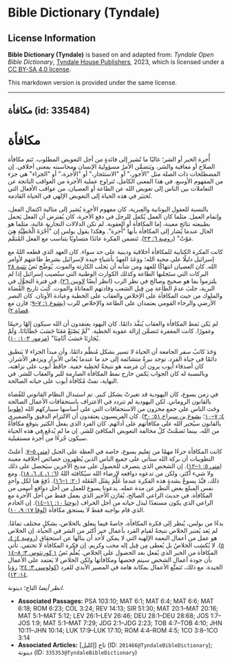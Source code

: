 # Bible Dictionary (Tyndale)

## License Information

**Bible Dictionary (Tyndale)** is based on and adapted from: _Tyndale Open Bible Dictionary_, [Tyndale House Publishers](https://tyndaleopenresources.com/), 2023, which is licensed under a [CC BY-SA 4.0 license](https://creativecommons.org/licenses/by-sa/4.0/legalcode.en).

This markdown version is provided under the same license.



--------------------------------

## مكافأة (id: 335484)

مكافأة
======

أٌجرة الخير أو الشر؛ غالبًا ما تُشير إلى فائدةٍ من أجل التعويض المطلوب. تَتم مكافأة الصلاح أو معاقبة والشر، ويَتضمَّن الأمرُ مسؤوليةَ الإنسان ومحاسبته بمعنى أخلاقي. إن المصطلحات ذات الصلة مثل "الأجور،" أو "الاستئجار،" أو "الأُجرة،" أو "الجزاء" هي جزء من المفهوم الأوسع. في هذا المعنى الكامل، تَتراوح عملية الأجرة من العواقب الناتجة عن التعاملات بين الناس إلى تعويض الله عن الطاعة أو العصيان، من عواقب الأفعال التي تُختبَر في هذه الحياة إلى التعويض الإلهي في الحياة القادمة.

بالنسبة للعقول اليونانية والعِبرية، كان مفهوم الأجرة يُشير إلى مثالية اكتمال الفعل، وإتمام العمل. مثلما كان العمل يُكمل للرجل في دفع الأُجرة، كان يُفترض أن الفعل يَحمل بطبيعته نتائج معينة، إما المكافأة أو العقوبة. لم تكن الدلالات التجارية غائبة، مثلما هو الحال عندما يُشار إلى المكافأة بأنها "أُجرة". وهكذا يقول بولس إن "أُجْرَةَ الْخَطِيَّةِ هِيَ مَوْتٌ" ([رومية ٦: ٢٣](https://ref.ly/Rom6:23)). تَتضمن الفكرة عائدًا متساويًا يتناسب مع الفعل المُتمَّم.

كانت الفكرة الكتابية للمكافأة أخلاقية ودينية على حد سواء. كان العهد الذي قطعه اللهُ مع إسرائيل دليلًا على محبة الله؛ ووَعَدَ العهدُ بأشياءٍ جيدة لإسرائيل بشرط طاعتهم لأوامر الله. كان العصيان انتهاكًا للعهد ومن شأنه أن يَجلب الكارثة والموت. يُوضِّح نَصُ [تثنية ٢٨](https://ref.ly/Deut28:1-Deut28:68) البركات التي ستَجلبها الطاعة وكذلك الكوارث الوطنية التي ستُصيب إسرائيل إذا لم يلتزموا بما هو صحيح وصالح في نظر الرب (انظر أيضًا [لاويين ٢٦](https://ref.ly/Lev26:1-Lev26:46)). في فترة التجوُّل في البرية، جلبَ عدمُ الطاعة مِن قِبل الشعب وقادتهم المعاناةَ والموت. كُتبَ تاريخ القُضاة والملوك من حيث المكافأة على الإخلاص والعقاب على الخطية وعبادة الأوثان. كان النصر الأرضي والرخاء القومي يعتمدان على الطاعة والإخلاص للرب ([يشوع ١: ٧–٩](https://ref.ly/Josh1:7-Josh1:9)؛ قارن مع [قضاة ٢](https://ref.ly/Judg2:1-Judg2:23)).

لم يَكن نَمط المكافأة والعقاب يُنفَّذ دائمًا. كان اليهود يعتقدون أن الله سيكون إلهًا رحيمًا وغفورًا. كانت المغفرة تَتضمَّن إزالة عقوبة الخطية. "لَمْ يَصْنَعْ مَعَنَا حَسَبَ خَطَايَانَا، وَلَمْ يُجَازِنَا حَسَبَ آثَامِنَا" ([مزمور ١٠٣: ١٠](https://ref.ly/Ps103:10)).

وَجَدَ كاتبُ سفر الجامعة أن الحياة لا تسير بشكل مُنظَّم دائمًا، وأن مبدأ الجزاء لا يَنطبق دائمًا في حياة الفرد. توجد نبرةٌ متشائمة إلى حد ما عندما يُعاني الأبرار ويزدهر الأشرار. كان أصدقاء أيوب يرون أن مَرضه هو نتيجةٌ لخطية خفية. حافَظَ أيوب على نزاهته، وبالنسبة له كان الجواب يَكمن خارج نمط المكافأة الصارمة للبر والعقاب للشر. في النهاية، تمتْ مُكافأة أيوب على حياته الصالحة.

في زمن يسوع، كان اليهودية قد تغيرتْ بشكل كبير. تم استبدال النظام القانوني للقُضاة بالقانون الروماني. لكن اليهودية لم تتردد في الاعتراف باستحقاقات الأعمال الصالحة وحَث الناس على جمع مخزون من الاستحقاقات التي على أساسها سيباركهم الله ([طوبيا ٤: ٧–١٠](https://ref.ly/Tob4:7-Tob4:10)؛ [يشوع بن سيراخ ٥١: ٣٠](https://ref.ly/Sir51:30)). كان الفريسيون يعتقدون أن الالتزام الدقيق والضميري بالقانون سيُجبر الله على مكافأتهم على أدائهم. كان الفرد الذي يفعل الكثير يتوقع مكافأةً من الله، بينما تَضمَّنتْ كلُ مخالفة التعويض المكافئ للشر. إن ما لم يُدفَع في هذه الحياة سيكون جُزءًا من أُجرة مستقبلية.

كانت المكافأة جزءًا مهمًا من تعليم يسوع، خاصة في العظة على الجبل ([متى ٥–٧](https://ref.ly/Matt5:1-Matt7:29). أعلنتْ التطويبات أن بركة الله ستأتي على جميع الناس الذين يُظهرون خصائص أخلاقية معينة ([متى ٥: ١–١٢](https://ref.ly/Matt5:1-Matt5:12)). إن الشخص الذي يتصرف للحصول على مديح الآخرين سيَحصل على ذلك ولا شيء أكثر، ولكن من تدعوه دوافعه لإرضاء الله سيُكافئه اللهُ ([٦: ١، ٤، ٦، ١٨](https://ref.ly/Matt6:1,Matt6:4,Matt6:6,Matt6:18)). ومع ذلك، قيَّدَ يسوعُ بشدةٍ هذه الفكرة عندما عَلَّمَ بِمَثَل الفَعَلة ([٢٠: ١–١٦](https://ref.ly/Matt20:1-Matt20:16)). دُفِعَ هنا لكل واحدٍ نفس المبلغ بغض النظر عن مدة عمله. يدعونا يسوع للعمل من أجل دوافع أسمى من المكافأة. في حديث الراعي الصالح، يُقارَن الأجير الذي يعمل فقط من أجل الأُجرة مع الراعي الذي يكون مستعدًا لبذل حياته من أجل الخراف ([يوحنا ١٠: ١١–١٤](https://ref.ly/John10:11-John10:14)). إن الخادم الذي قام بواجبه فقط لا يستحق مكافأة ([لوقا ١٧: ٩، ١٠](https://ref.ly/Luke17:9-Luke17:10)).

بدءًا من بولس، يُنظر إلى فكرة المكافأة، خاصةً فيما يتعلق بالخلاص، بشكلٍ مختلف تمامًا. لم يَعد يُعتبر الخلاص نتيجةً لقيام الفرد بأعمال خير أكثر من الشر في الحياة. إن الخلاص هو عمل من أعمال النعمة الإلهية التي لا يمكن لأحد أن ينالها عن استحقاق ([رومية ٤: ٤، ٥](https://ref.ly/Rom4:4-Rom4:5)). لا يُكسَب الخلاصُ بل يُعطى مِن قِبل إله محب وكريم. إن فكرة المكافأة لا تختفي. تأتي المكافأة من الخير الذي يُفعل بعد الحصول على الخلاص. يُعلِّم نَصُ [١ كورنثوس ٣: ٨–١٤](https://ref.ly/1Cor3:8-1Cor3:14) بأن جودة أعمال الشخص سيتم فحصها ومكافأتها ولكن الخلاص لا يَعتمد على الأعمال الجيدة. مع ذلك، تَتمتَّع الأعمال بمكانة هامة في المصير الأبدي للفرد ([كولوسي ٣: ٢٤](https://ref.ly/Col3:24)؛ [رؤيا ١٤: ١٣](https://ref.ly/Rev14:13)).

*انظر أيضا* التاج؛ دينونة.

* **Associated Passages:** PSA 103:10; MAT 6:1; MAT 6:4; MAT 6:6; MAT 6:18; ROM 6:23; COL 3:24; REV 14:13; SIR 51:30; MAT 20:1–MAT 20:16; MAT 5:1–MAT 5:12; LEV 26:1–LEV 26:46; DEU 28:1–DEU 28:68; JOS 1:7–JOS 1:9; MAT 5:1–MAT 7:29; JDG 2:1–JDG 2:23; TOB 4:7–TOB 4:10; JHN 10:11–JHN 10:14; LUK 17:9–LUK 17:10; ROM 4:4–ROM 4:5; 1CO 3:8–1CO 3:14
* **Associated Articles:** تاج [إكليل] (ID: `201466@TyndaleBibleDictionary`); دينونة (ID: `335353@TyndaleBibleDictionary`)


